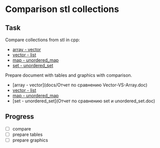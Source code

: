# Comparison stl collections

## Task

Compare collections from stl in cpp:
- [array - vector](tests/Array-Vector.cpp)
- [vector - list](tests/vector_list.cpp)
- [map - unordered_map](tests/map-unordered_map.cpp)
- [set - unordered_set](tests/set_and_unordered_set.cpp)

Prepare document with tables and graphics with comparison.

- [array - vector](docs/Отчет по сравнению Vector-VS-Array.doc)
- [vector - list](docs/vector_list.docx)
- [map - unordered_map](docs/map-unordered_map.md)
- [set - unordered_set](Отчет по сравнению set и unordered_set.doc)

## Progress

- [ ] compare
- [ ] prepare tables
- [ ] prepare graphics
